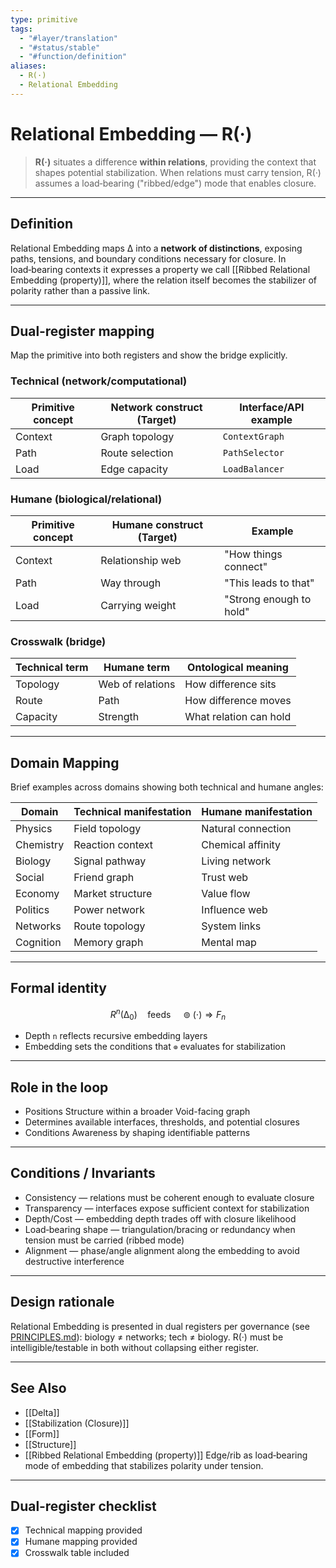 ```yaml
---
type: primitive
tags:
  - "#layer/translation"
  - "#status/stable"
  - "#function/definition"
aliases:
  - R(·)
  - Relational Embedding
---
```


# Relational Embedding — R(·)

> **R(·)** situates a difference **within relations**, providing the context that shapes potential stabilization. When relations must carry tension, R(·) assumes a load‑bearing ("ribbed/edge") mode that enables closure.

---

## Definition

Relational Embedding maps ∆ into a **network of distinctions**, exposing paths, tensions, and boundary conditions necessary for closure. In load‑bearing contexts it expresses a property we call [[Ribbed Relational Embedding (property)]], where the relation itself becomes the stabilizer of polarity rather than a passive link.

---

## Dual‑register mapping

Map the primitive into both registers and show the bridge explicitly.

### Technical (network/computational)

| Primitive concept | Network construct (Target) | Interface/API example |
|------------------|---------------------------|----------------------|
| Context | Graph topology | `ContextGraph` |
| Path | Route selection | `PathSelector` |
| Load | Edge capacity | `LoadBalancer` |

### Humane (biological/relational)

| Primitive concept | Humane construct (Target) | Example |
|------------------|---------------------------|---------|
| Context | Relationship web | "How things connect" |
| Path | Way through | "This leads to that" |
| Load | Carrying weight | "Strong enough to hold" |

### Crosswalk (bridge)

| Technical term | Humane term | Ontological meaning |
|---------------|-------------|-------------------|
| Topology | Web of relations | How difference sits |
| Route | Path | How difference moves |
| Capacity | Strength | What relation can hold |

---

## Domain Mapping

Brief examples across domains showing both technical and humane angles:

| Domain | Technical manifestation | Humane manifestation |
|--------|------------------------|---------------------|
| Physics | Field topology | Natural connection |
| Chemistry | Reaction context | Chemical affinity |
| Biology | Signal pathway | Living network |
| Social | Friend graph | Trust web |
| Economy | Market structure | Value flow |
| Politics | Power network | Influence web |
| Networks | Route topology | System links |
| Cognition | Memory graph | Mental map |

---

## Formal identity

$$
R^n(∆_0) \quad \text{feeds} \quad ⊚(\cdot) \Rightarrow F_n
$$

- Depth `n` reflects recursive embedding layers
- Embedding sets the conditions that `⊚` evaluates for stabilization

---

## Role in the loop

- Positions Structure within a broader Void-facing graph
- Determines available interfaces, thresholds, and potential closures
- Conditions Awareness by shaping identifiable patterns

---

## Conditions / Invariants

- Consistency — relations must be coherent enough to evaluate closure
- Transparency — interfaces expose sufficient context for stabilization
- Depth/Cost — embedding depth trades off with closure likelihood
- Load‑bearing shape — triangulation/bracing or redundancy when tension must be carried (ribbed mode)
- Alignment — phase/angle alignment along the embedding to avoid destructive interference

---

## Design rationale

Relational Embedding is presented in dual registers per governance (see [PRINCIPLES.md](../../../../../PRINCIPLES.md)): biology ≠ networks; tech ≠ biology. R(·) must be intelligible/testable in both without collapsing either register.

---

## See Also

- [[Delta]]
- [[Stabilization (Closure)]]
- [[Form]]
- [[Structure]]
- [[Ribbed Relational Embedding (property)]]
  Edge/rib as load‑bearing mode of embedding that stabilizes polarity under tension.

---

## Dual‑register checklist

- [x] Technical mapping provided
- [x] Humane mapping provided
- [x] Crosswalk table included